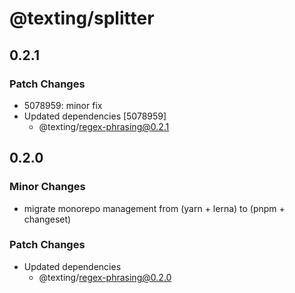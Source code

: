 # @texting/splitter

## 0.2.1

### Patch Changes

- 5078959: minor fix
- Updated dependencies [5078959]
  - @texting/regex-phrasing@0.2.1

## 0.2.0

### Minor Changes

- migrate monorepo management from (yarn + lerna) to (pnpm + changeset)

### Patch Changes

- Updated dependencies
  - @texting/regex-phrasing@0.2.0
